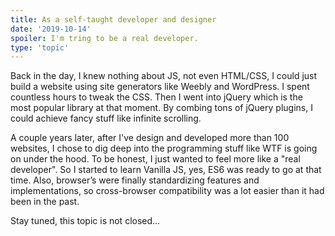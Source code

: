```yaml
---
title: As a self-taught developer and designer
date: '2019-10-14'
spoiler: I'm tring to be a real developer.
type: 'topic'
---
```


Back in the day, I knew nothing about JS, not even HTML/CSS, I could just build a website using site generators like Weebly and WordPress. I spent countless hours to tweak the CSS. Then I went into jQuery which is the most popular library at that moment. By combing tons of jQuery plugins, I could achieve fancy stuff like infinite scrolling.

A couple years later, after I've design and developed more than 100 websites, I chose to dig deep into the programming stuff like WTF is going on under the hood. To be honest, I just wanted to feel more like a "real developer". So I started to learn Vanilla JS, yes, ES6 was ready to go at that time. Also, browser’s were finally standardizing features and implementations, so cross-browser compatibility was a lot easier than it had been in the past.

Stay tuned, this topic is not closed...